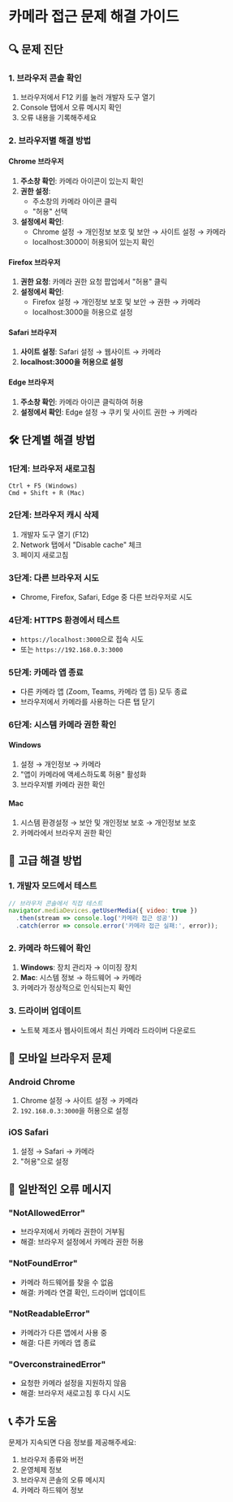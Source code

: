 # 카메라 접근 문제 해결 가이드

## 🔍 문제 진단

### 1. 브라우저 콘솔 확인
1. 브라우저에서 F12 키를 눌러 개발자 도구 열기
2. Console 탭에서 오류 메시지 확인
3. 오류 내용을 기록해주세요

### 2. 브라우저별 해결 방법

#### Chrome 브라우저
1. **주소창 확인**: 카메라 아이콘이 있는지 확인
2. **권한 설정**: 
   - 주소창의 카메라 아이콘 클릭
   - "허용" 선택
3. **설정에서 확인**:
   - Chrome 설정 → 개인정보 보호 및 보안 → 사이트 설정 → 카메라
   - localhost:3000이 허용되어 있는지 확인

#### Firefox 브라우저
1. **권한 요청**: 카메라 권한 요청 팝업에서 "허용" 클릭
2. **설정에서 확인**:
   - Firefox 설정 → 개인정보 보호 및 보안 → 권한 → 카메라
   - localhost:3000을 허용으로 설정

#### Safari 브라우저
1. **사이트 설정**: Safari 설정 → 웹사이트 → 카메라
2. **localhost:3000을 허용으로 설정**

#### Edge 브라우저
1. **주소창 확인**: 카메라 아이콘 클릭하여 허용
2. **설정에서 확인**: Edge 설정 → 쿠키 및 사이트 권한 → 카메라

## 🛠 단계별 해결 방법

### 1단계: 브라우저 새로고침
```
Ctrl + F5 (Windows)
Cmd + Shift + R (Mac)
```

### 2단계: 브라우저 캐시 삭제
1. 개발자 도구 열기 (F12)
2. Network 탭에서 "Disable cache" 체크
3. 페이지 새로고침

### 3단계: 다른 브라우저 시도
- Chrome, Firefox, Safari, Edge 중 다른 브라우저로 시도

### 4단계: HTTPS 환경에서 테스트
- `https://localhost:3000`으로 접속 시도
- 또는 `https://192.168.0.3:3000`

### 5단계: 카메라 앱 종료
- 다른 카메라 앱 (Zoom, Teams, 카메라 앱 등) 모두 종료
- 브라우저에서 카메라를 사용하는 다른 탭 닫기

### 6단계: 시스템 카메라 권한 확인

#### Windows
1. 설정 → 개인정보 → 카메라
2. "앱이 카메라에 액세스하도록 허용" 활성화
3. 브라우저별 카메라 권한 확인

#### Mac
1. 시스템 환경설정 → 보안 및 개인정보 보호 → 개인정보 보호
2. 카메라에서 브라우저 권한 확인

## 🔧 고급 해결 방법

### 1. 개발자 모드에서 테스트
```javascript
// 브라우저 콘솔에서 직접 테스트
navigator.mediaDevices.getUserMedia({ video: true })
  .then(stream => console.log('카메라 접근 성공'))
  .catch(error => console.error('카메라 접근 실패:', error));
```

### 2. 카메라 하드웨어 확인
1. **Windows**: 장치 관리자 → 이미징 장치
2. **Mac**: 시스템 정보 → 하드웨어 → 카메라
3. 카메라가 정상적으로 인식되는지 확인

### 3. 드라이버 업데이트
- 노트북 제조사 웹사이트에서 최신 카메라 드라이버 다운로드

## 📱 모바일 브라우저 문제

### Android Chrome
1. Chrome 설정 → 사이트 설정 → 카메라
2. `192.168.0.3:3000`을 허용으로 설정

### iOS Safari
1. 설정 → Safari → 카메라
2. "허용"으로 설정

## 🚨 일반적인 오류 메시지

### "NotAllowedError"
- 브라우저에서 카메라 권한이 거부됨
- 해결: 브라우저 설정에서 카메라 권한 허용

### "NotFoundError"
- 카메라 하드웨어를 찾을 수 없음
- 해결: 카메라 연결 확인, 드라이버 업데이트

### "NotReadableError"
- 카메라가 다른 앱에서 사용 중
- 해결: 다른 카메라 앱 종료

### "OverconstrainedError"
- 요청한 카메라 설정을 지원하지 않음
- 해결: 브라우저 새로고침 후 다시 시도

## 📞 추가 도움

문제가 지속되면 다음 정보를 제공해주세요:
1. 브라우저 종류와 버전
2. 운영체제 정보
3. 브라우저 콘솔의 오류 메시지
4. 카메라 하드웨어 정보 